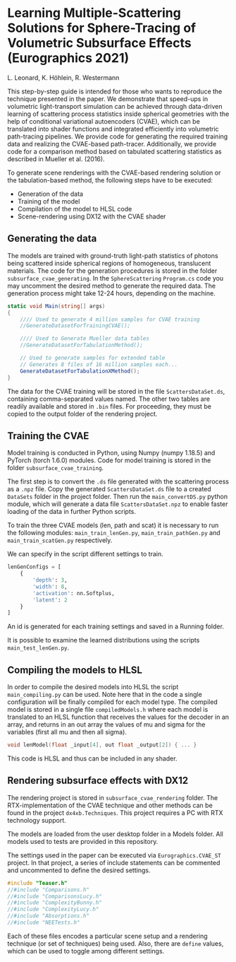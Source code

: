 # Learning Multiple-Scattering Solutions for Sphere-Tracing of Volumetric Subsurface Effects (Eurographics 2021)

L. Leonard, K. Höhlein, R. Westermann



This step-by-step guide is intended for those who wants to reproduce the technique presented in the paper. 
We demonstrate that speed-ups in volumetric light-transport simulation can be achieved through data-driven learning of scattering process statistics inside spherical geometries with the help of conditional variational autoencoders (CVAE), which can be translated into shader functions and integrated efficiently into volumetric path-tracing pipelines. 
We provide code for generating the required training data and realizing the CVAE-based path-tracer. Additionally, we provide code for a comparison method based on tabulated scattering statistics as described in Mueller et al. (2016).

To generate scene renderings with the CVAE-based rendering solution or the tabulation-based method, the following steps have to be executed:

- Generation of the data
- Training of the model
- Compilation of the model to HLSL code
- Scene-rendering using DX12 with the CVAE shader

## Generating the data

The models are trained with ground-truth light-path statistics of photons being scattered inside spherical regions of homogeneous, translucent materials. The code for the generation procedures is stored in the folder `subsurface_cvae_generating`. 
In the `SphereScattering` `Program.cs` code you may uncomment the desired method to generate the required data. 
The generation process might take 12-24 hours, depending on the machine.  

```c#
static void Main(string[] args)
{
    //// Used to generate 4 million samples for CVAE training
    //GenerateDatasetForTrainingCVAE();

    //// Used to Generate Mueller data tables
    //GenerateDatasetForTabulationMethod();

    // Used to generate samples for extended table
    // Generates 8 files of 16 million samples each...
    GenerateDatasetForTabulationXMethod();
}
```

The data for the CVAE training will be stored in the file `ScattersDataSet.ds`, containing comma-separated values named. 
The other two tables are readily available and stored in `.bin` files. For proceeding, they must be copied to the output folder of the rendering project.

## Training the CVAE

Model training is conducted in Python, using Numpy (numpy 1.18.5) and PyTorch (torch 1.6.0) modules. Code for model training is stored in the folder `subsurface_cvae_training`. 

The first step is to convert the `.ds` file generated with the scattering process as a `.npz` file. 
Copy the generated `ScattersDataSet.ds` file to a created `DataSets` folder in the project folder. Then run the `main_convertDS.py` python module, which will generate a data file `ScattersDataSet.npz` to enable faster loading of the data in further Python scripts.

To train the three CVAE models (len, path and scat) it is necessary to run the following modules: `main_train_lenGen.py`, `main_train_pathGen.py` and `main_train_scatGen.py` respectively.

We can specify in the script different settings to train.

```python
lenGenConfigs = [
    {
        'depth': 3,
        'width': 8,
        'activation': nn.Softplus,
        'latent': 2
    }
]
```

An id is generated for each training settings and saved in a Running folder.

It is possible to examine the learned distributions using the scripts `main_test_lenGen.py`.

## Compiling the models to HLSL

In order to compile the desired models into HLSL the script `main_compiling.py` can be used. 
Note here that in the code a single configuration will be finally compiled for each model type. 
The compiled model is stored in a single file `compiledModels.h` where each model is translated to an HLSL function that receives the values for the decoder in an array, and returns in an out array the values of mu and sigma for the variables (first all mu and then all sigma).

```c++
void lenModel(float _input[4], out float _output[2]) { ... }
```

This code is HLSL and thus can be included in any shader.

## Rendering subsurface effects with DX12

The rendering project is stored in `subsurface_cvae_rendering` folder. 
The RTX-implementation of the CVAE technique and other methods can be found in the project `dx4xb.Techniques`. This project requires a PC with RTX technology support.

The models are loaded from the user desktop folder in a Models folder. All models used to tests are provided in this repository.

The settings used in the paper can be executed via `Eurographics.CVAE_ST` project. In that project, a series of include statements can be commented and uncommented to define the desired settings.

```c++
#include "Teaser.h"
//#include "Comparisons.h"
//#include "ComparisonsLucy.h"
//#include "ComplexityBunny.h"
//#include "ComplexityLucy.h"
//#include "Absorptions.h"
//#include "NEETests.h"
```

Each of these files encodes a particular scene setup and a rendering technique (or set of techniques) being used. Also, there are `define` values, which can be used to toggle among different settings.


